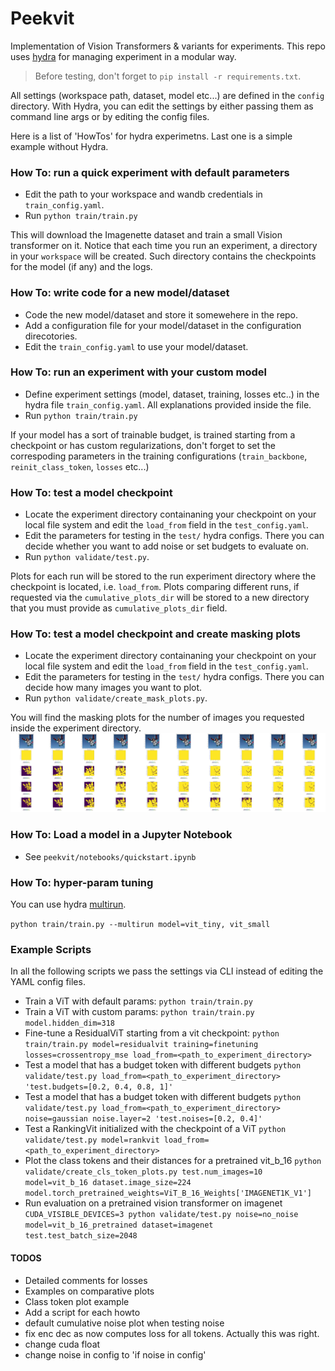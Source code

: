 # Peekvit
Implementation of Vision Transformers & variants for experiments.
This repo uses [hydra](https://hydra.cc/) for managing experiment in a modular way.

> Before testing, don't forget to `pip install -r requirements.txt`.

All settings (workspace path, dataset, model etc...) are defined in the `config` directory. With Hydra, you can edit the settings by either passing them as command line args or by editing the config files. 

Here is a list of 'HowTos' for hydra experimetns. Last one is a simple example without Hydra.

### How To: run a quick experiment with default parameters
- Edit the path to your workspace and wandb credentials in `train_config.yaml`. 
- Run `python train/train.py` 

This will download the Imagenette dataset and train a small Vision transformer on it. Notice that each time you run an experiment, a directory in your `workspace` will be created. Such directory contains the checkpoints for the model (if any) and the logs. 


### How To: write code for a new model/dataset
- Code the new model/dataset and store it somewehere in the repo.
- Add a configuration file for your model/dataset in the configuration direcotories.
- Edit the `train_config.yaml` to use your model/dataset.


### How To: run an experiment with your custom model
- Define experiment settings (model, dataset, training, losses etc..) in the hydra file `train_config.yaml`. All explanations provided inside the file.
- Run `python train/train.py` 

If your model has a sort of trainable budget, is trained starting from a checkpoint or has custom regularizations, don't forget to set the correspoding parameters in the training configurations (`train_backbone`, `reinit_class_token`, `losses` etc...) 


### How To: test a model checkpoint
- Locate the experiment directory containaning your checkpoint on your local file system and edit the `load_from` field in the `test_config.yaml`. 
- Edit the parameters for testing in the `test/` hydra configs. There you can decide whether you want to add noise or set budgets to evaluate on.
- Run  `python validate/test.py`. 

Plots for each run will be stored to the run experiment directory where the checkpoint is located, i.e. `load_from`. Plots comparing different runs, if requested via the  `cumulative_plots_dir` will be stored to a new directory that you must provide as `cumulative_plots_dir` field.


### How To: test a model checkpoint and create masking plots
- Locate the experiment directory containaning your checkpoint on your local file system and edit the `load_from` field in the `test_config.yaml`. 
- Edit the parameters for testing in the `test/` hydra configs. There you can decide how many images you want to plot.
- Run  `python validate/create_mask_plots.py`.


You will find the masking plots for the number of images you requested inside the experiment directory. 
![](images/example_plot.jpg)


### How To: Load a model in a Jupyter Notebook
- See `peekvit/notebooks/quickstart.ipynb`

### How To: hyper-param tuning
You can use hydra [multirun](https://hydra.cc/docs/tutorials/basic/running_your_app/multi-run/).

`python train/train.py --multirun model=vit_tiny, vit_small`



### Example Scripts

In all the following scripts we pass the settings via CLI instead of editing the YAML config files.

- Train a ViT with default params: `python train/train.py`
- Train a ViT with custom params: `python train/train.py model.hidden_dim=318` 
- Fine-tune a ResidualViT starting from a vit checkpoint: `python train/train.py model=residualvit training=finetuning losses=crossentropy_mse load_from=<path_to_experiment_directory>`
- Test a model that has a budget token with different budgets `python validate/test.py load_from=<path_to_experiment_directory> 'test.budgets=[0.2, 0.4, 0.8, 1]'`
- Test a model that has a budget token with different budgets `python validate/test.py load_from=<path_to_experiment_directory> noise=gaussian noise.layer=2 'test.noises=[0.2, 0.4]'`
- Test a RankingVit initialized with the checkpoint of a ViT `python validate/test.py model=rankvit load_from=<path_to_experiment_directory>`
- Plot the class tokens and their distances for a pretrained vit_b_16 `python validate/create_cls_token_plots.py test.num_images=10 model=vit_b_16 dataset.image_size=224 model.torch_pretrained_weights=ViT_B_16_Weights['IMAGENET1K_V1']`
- Run evaluation on a pretrained vision transformer on imagenet `CUDA_VISIBLE_DEVICES=3 python validate/test.py noise=no_noise  model=vit_b_16_pretrained dataset=imagenet test.test_batch_size=2048`
 



#### TODOS
- Detailed comments for losses
- Examples on comparative plots
- Class token plot example
- Add a script for each howto
- default cumulative noise plot when testing noise
- fix enc dec as now computes loss for all tokens. Actually this was right.
- change cuda float
- change noise in config to 'if noise in config'

